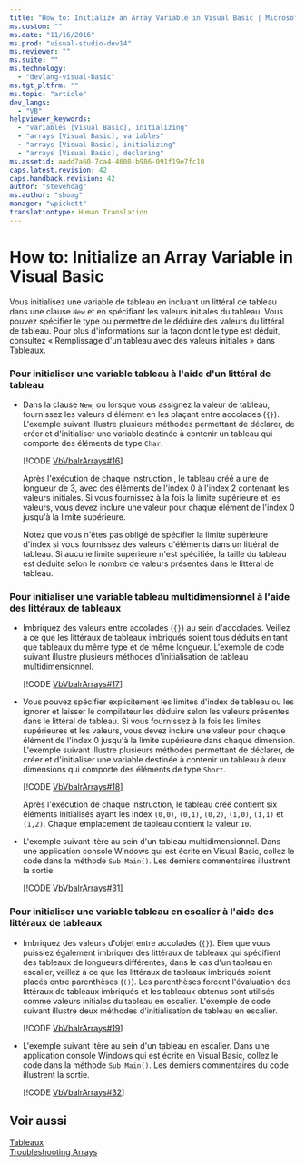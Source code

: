 ```yaml
---
title: "How to: Initialize an Array Variable in Visual Basic | Microsoft Docs"
ms.custom: ""
ms.date: "11/16/2016"
ms.prod: "visual-studio-dev14"
ms.reviewer: ""
ms.suite: ""
ms.technology: 
  - "devlang-visual-basic"
ms.tgt_pltfrm: ""
ms.topic: "article"
dev_langs: 
  - "VB"
helpviewer_keywords: 
  - "variables [Visual Basic], initializing"
  - "arrays [Visual Basic], variables"
  - "arrays [Visual Basic], initializing"
  - "arrays [Visual Basic], declaring"
ms.assetid: aadd7a60-7ca4-4608-b986-091f19e7fc10
caps.latest.revision: 42
caps.handback.revision: 42
author: "stevehoag"
ms.author: "shoag"
manager: "wpickett"
translationtype: Human Translation
---
```

# How to: Initialize an Array Variable in Visual Basic
Vous initialisez une variable de tableau en incluant un littéral de tableau dans une clause `New` et en spécifiant les valeurs initiales du tableau.  Vous pouvez spécifier le type ou permettre de le déduire des valeurs du littéral de tableau.  Pour plus d'informations sur la façon dont le type est déduit, consultez « Remplissage d'un tableau avec des valeurs initiales » dans [Tableaux](../../../../visual-basic/programming-guide/language-features/arrays/index.md).  
  
### Pour initialiser une variable tableau à l'aide d'un littéral de tableau  
  
-   Dans la clause `New`, ou lorsque vous assignez la valeur de tableau, fournissez les valeurs d'élément en les plaçant entre accolades \(`{}`\).  L'exemple suivant illustre plusieurs méthodes permettant de déclarer, de créer et d'initialiser une variable destinée à contenir un tableau qui comporte des éléments de type `Char`.  
  
     [!CODE [VbVbalrArrays#16](../CodeSnippet/VS_Snippets_VBCSharp/VbVbalrArrays#16)]  
  
     Après l'exécution de chaque instruction , le tableau créé a une de longueur de 3, avec des éléments de l'index 0 à l'index 2 contenant les valeurs initiales.  Si vous fournissez à la fois la limite supérieure et les valeurs, vous devez inclure une valeur pour chaque élément de l'index 0 jusqu'à la limite supérieure.  
  
     Notez que vous n'êtes pas obligé de spécifier la limite supérieure d'index si vous fournissez des valeurs d'éléments dans un littéral de tableau.  Si aucune limite supérieure n'est spécifiée, la taille du tableau est déduite selon le nombre de valeurs présentes dans le littéral de tableau.  
  
### Pour initialiser une variable tableau multidimensionnel à l'aide des littéraux de tableaux  
  
-   Imbriquez des valeurs entre accolades \(`{}`\) au sein d'accolades.  Veillez à ce que les littéraux de tableaux imbriqués soient tous déduits en tant que tableaux du même type et de même longueur.  L'exemple de code suivant illustre plusieurs méthodes d'initialisation de tableau multidimensionnel.  
  
     [!CODE [VbVbalrArrays#17](../CodeSnippet/VS_Snippets_VBCSharp/VbVbalrArrays#17)]  
  
-   Vous pouvez spécifier explicitement les limites d'index de tableau ou les ignorer et laisser le compilateur les déduire selon les valeurs présentes dans le littéral de tableau.  Si vous fournissez à la fois les limites supérieures et les valeurs, vous devez inclure une valeur pour chaque élément de l'index 0 jusqu'à la limite supérieure dans chaque dimension.  L'exemple suivant illustre plusieurs méthodes permettant de déclarer, de créer et d'initialiser une variable destinée à contenir un tableau à deux dimensions qui comporte des éléments de type `Short`.  
  
     [!CODE [VbVbalrArrays#18](../CodeSnippet/VS_Snippets_VBCSharp/VbVbalrArrays#18)]  
  
     Après l'exécution de chaque instruction, le tableau créé contient six éléments initialisés ayant les index `(0,0)`, `(0,1)`, `(0,2)`, `(1,0)`, `(1,1)` et `(1,2)`.  Chaque emplacement de tableau contient la valeur `10`.  
  
-   L'exemple suivant itère au sein d'un tableau multidimensionnel.  Dans une application console Windows qui est écrite en Visual Basic, collez le code dans la méthode `Sub Main()`.  Les derniers commentaires illustrent la sortie.  
  
     [!CODE [VbVbalrArrays#31](../CodeSnippet/VS_Snippets_VBCSharp/VbVbalrArrays#31)]  
  
### Pour initialiser une variable tableau en escalier à l'aide des littéraux de tableaux  
  
-   Imbriquez des valeurs d'objet entre accolades \(`{}`\).  Bien que vous puissiez également imbriquer des littéraux de tableaux qui spécifient des tableaux de longueurs différentes, dans le cas d'un tableau en escalier, veillez à ce que les littéraux de tableaux imbriqués soient placés entre parenthèses \(`()`\).  Les parenthèses forcent l'évaluation des littéraux de tableaux imbriqués et les tableaux obtenus sont utilisés comme valeurs initiales du tableau en escalier.  L'exemple de code suivant illustre deux méthodes d'initialisation de tableau en escalier.  
  
     [!CODE [VbVbalrArrays#19](../CodeSnippet/VS_Snippets_VBCSharp/VbVbalrArrays#19)]  
  
-   L'exemple suivant itère au sein d'un tableau en escalier.  Dans une application console Windows qui est écrite en Visual Basic, collez le code dans la méthode `Sub Main()`.  Les derniers commentaires du code illustrent la sortie.  
  
     [!CODE [VbVbalrArrays#32](../CodeSnippet/VS_Snippets_VBCSharp/VbVbalrArrays#32)]  
  
## Voir aussi  
 [Tableaux](../../../../visual-basic/programming-guide/language-features/arrays/index.md)   
 [Troubleshooting Arrays](../../../../visual-basic/programming-guide/language-features/arrays/troubleshooting-arrays.md)